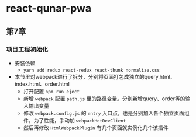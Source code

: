 # react-qunar-pwa

## 第7章

### 项目工程初始化

* 安装依赖
  * `yarn add redux react-redux react-thunk normalize.css`
* 本节里对webpack进行了拆分，分别将页面打包成独立的query.html、index.html、order.html
  * 打开配置 `npm run eject`
  * 新增 `webpack` 配置 `path.js` 里的路径变量。分别新增query、order等的输入输出变量
  * 修改 `webpack.config.js` 的 `entry` 入口点，也是分别加入各个独立页面组件，为了性能，手动加 `webpackHotDevClient`
  * 然后再修改 `HtmlWebpackPlugin` 有几个页面就实例化几个该插件